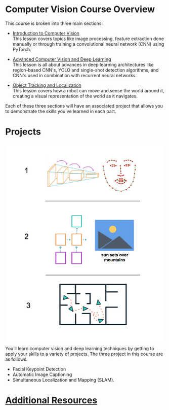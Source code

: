 # Computer Vision Course Overview
This course is broken into three main sections:

* [Introduction to Computer Vision](Notes/Intro_to_Computer_Vision.md)</br>
 This lesson covers topics like image processing, feature extraction done manually or through training a convolutional neural network (CNN) using PyTorch.

* [Advanced Computer Vision and Deep Learning](Notes/Advanced_Computer_Vision_and_Deep_Learning.md)</br>
This lesson is all about advances in deep learning architectures like region-based CNN's, YOLO and single-shot detection algorithms, and CNN's used in combination with recurrent neural networks.

* [Object Tracking and Localization]()</br>
This lesson covers how a robot can move and sense the world around it, creating a visual representation of the world as it navigates.

Each of these three sections will have an associated project that allows you to demonstrate the skills you've learned in each part.

# Projects

<img src="Visual Representations/Computer_Vision_Projects.png" align="center"/></p>

You’ll learn computer vision and deep learning techniques by getting to apply your skills to a variety of projects.
The three project in this course are as follows:

* Facial Keypoint Detection
* Automatic Image Captioning
* Simultaneous Localization and Mapping (SLAM).

# [Additional Resources](/Additional_Resources.md)
